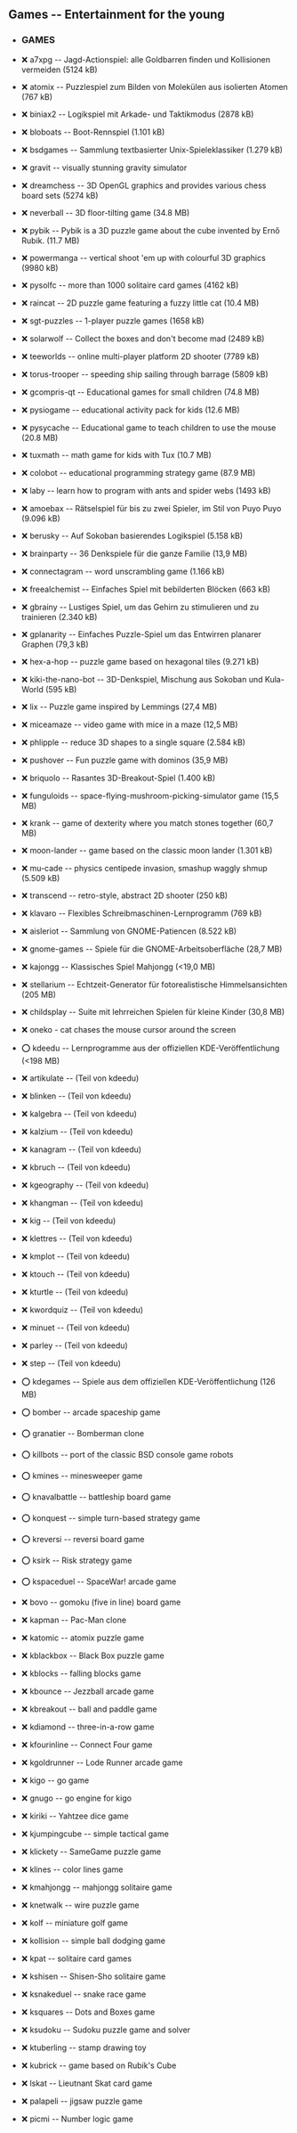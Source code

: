 ## Games -- Entertainment for the young

- ### GAMES

- :x:  a7xpg  --		Jagd-Actionspiel: alle Goldbarren finden und Kollisionen vermeiden (5124 kB)
- :x:  atomix  --		Puzzlespiel zum Bilden von Molekülen aus isolierten Atomen (767 kB)
- :x:  biniax2  --		Logikspiel mit Arkade- und Taktikmodus (2878 kB)
- :x:  bloboats  --		Boot-Rennspiel (1.101 kB)
- :x:  bsdgames  --		Sammlung textbasierter Unix-Spieleklassiker (1.279 kB)
- :x:  gravit  --		visually stunning gravity simulator
- :x:  dreamchess  --		 3D OpenGL graphics and provides various chess board sets (5274 kB)
- :x:  neverball  --		3D floor-tilting game (34.8 MB)
- :x:  pybik  --		Pybik is a 3D puzzle game about the cube invented by Ernő Rubik. (11.7 MB)
- :x:  powermanga  --		vertical shoot 'em up with colourful 3D graphics (9980 kB)
- :x:  pysolfc  --		more than 1000 solitaire card games (4162 kB)
- :x:  raincat  --		2D puzzle game featuring a fuzzy little cat (10.4 MB)
- :x:  sgt-puzzles  --		1-player puzzle games (1658 kB)
- :x:  solarwolf  --		Collect the boxes and don't become mad (2489 kB)
- :x:  teeworlds  --		online multi-player platform 2D shooter (7789 kB)
- :x:  torus-trooper  --		speeding ship sailing through barrage (5809 kB)
- :x:  gcompris-qt  --		Educational games for small children (74.8 MB)
- :x:  pysiogame  --		educational activity pack for kids (12.6 MB)
- :x:  pysycache  --		Educational game to teach children to use the mouse (20.8 MB)
- :x:  tuxmath  --		math game for kids with Tux (10.7 MB)
- :x:  colobot  --		educational programming strategy game (87.9 MB)
- :x:  laby  --		learn how to program with ants and spider webs (1493 kB)
- :x:  amoebax  --		Rätselspiel für bis zu zwei Spieler, im Stil von Puyo Puyo (9.096 kB)
- :x:  berusky  --		Auf Sokoban basierendes Logikspiel (5.158 kB)
- :x:  brainparty  --		36 Denkspiele für die ganze Familie (13,9 MB)
- :x:  connectagram  --		word unscrambling game (1.166 kB)
- :x:  freealchemist  --		Einfaches Spiel mit bebilderten Blöcken (663 kB)
- :x:  gbrainy  --		Lustiges Spiel, um das Gehirn zu stimulieren und zu trainieren (2.340 kB)
- :x:  gplanarity  --		Einfaches Puzzle-Spiel um das Entwirren planarer Graphen (79,3 kB)
- :x:  hex-a-hop  --		puzzle game based on hexagonal tiles (9.271 kB)
- :x:  kiki-the-nano-bot  --		3D-Denkspiel, Mischung aus Sokoban und Kula-World (595 kB)
- :x:  lix  --		Puzzle game inspired by Lemmings (27,4 MB)
- :x:  miceamaze  --		video game with mice in a maze (12,5 MB)
- :x:  phlipple  --		reduce 3D shapes to a single square (2.584 kB)
- :x:  pushover  --		Fun puzzle game with dominos (35,9 MB)
- :x:  briquolo  --		Rasantes 3D-Breakout-Spiel (1.400 kB)
- :x:  funguloids  --		space-flying-mushroom-picking-simulator game (15,5 MB)
- :x:  krank  --		game of dexterity where you match stones together (60,7 MB)
- :x:  moon-lander  --		game based on the classic moon lander (1.301 kB)
- :x:  mu-cade  --		physics centipede invasion, smashup waggly shmup (5.509 kB)
- :x:  transcend  --		retro-style, abstract 2D shooter (250 kB)
- :x:  klavaro  --		Flexibles Schreibmaschinen-Lernprogramm (769 kB)
- :x:  aisleriot  --		Sammlung von GNOME-Patiencen (8.522 kB)
- :x:  gnome-games  --		Spiele für die GNOME-Arbeitsoberfläche (28,7 MB)
- :x:  kajongg  --		Klassisches Spiel Mahjongg (<19,0 MB)
- :x:  stellarium  --		Echtzeit-Generator für fotorealistische Himmelsansichten (205 MB)
- :x:  childsplay  --		Suite mit lehrreichen Spielen für kleine Kinder (30,8 MB)
- :x:  oneko  -		cat chases the mouse cursor around the screen

- :o:  kdeedu  --		Lernprogramme aus der offiziellen KDE-Veröffentlichung (<198 MB)
- :x:  artikulate  --		(Teil von kdeedu)
- :x:  blinken  --		(Teil von kdeedu)
- :x:  kalgebra  --		(Teil von kdeedu)
- :x:  kalzium  --		(Teil von kdeedu)
- :x:  kanagram  --		(Teil von kdeedu)
- :x:  kbruch  --		(Teil von kdeedu)
- :x:  kgeography  --		(Teil von kdeedu)
- :x:  khangman  --		(Teil von kdeedu)
- :x:  kig  --		(Teil von kdeedu)
- :x:  klettres  --		(Teil von kdeedu)
- :x:  kmplot  --		(Teil von kdeedu)
- :x:  ktouch  --		(Teil von kdeedu)
- :x:  kturtle  --		(Teil von kdeedu)
- :x:  kwordquiz  --		(Teil von kdeedu)
- :x:  minuet  --		(Teil von kdeedu)
- :x:  parley  --		(Teil von kdeedu)
- :x:  step  --		(Teil von kdeedu)

- :o:  kdegames  --	Spiele aus dem offiziellen KDE-Veröffentlichung (126 MB)
- :o:  bomber  --	arcade spaceship game
- :o:  granatier  --	Bomberman clone
- :o:  killbots  --	port of the classic BSD console game robots
- :o:  kmines  --	minesweeper game
- :o:  knavalbattle  --	battleship board game
- :o:  konquest  --	simple turn-based strategy game
- :o:  kreversi  --	reversi board game
- :o:  ksirk  --	Risk strategy game
- :o:  kspaceduel  --	SpaceWar! arcade game
- :x:  bovo  --		gomoku (five in line) board game
- :x:  kapman  --	Pac-Man clone
- :x:  katomic  --	atomix puzzle game
- :x:  kblackbox  --	Black Box puzzle game
- :x:  kblocks  --	falling blocks game
- :x:  kbounce  --	Jezzball arcade game
- :x:  kbreakout  --	ball and paddle game
- :x:  kdiamond  --	three-in-a-row game
- :x:  kfourinline  --	Connect Four game
- :x:  kgoldrunner  --	Lode Runner arcade game
- :x:  kigo  --		go game
- :x:  gnugo  --	go engine for kigo
- :x:  kiriki  --	Yahtzee dice game
- :x:  kjumpingcube  --	simple tactical game
- :x:  klickety  --	SameGame puzzle game
- :x:  klines  --	color lines game
- :x:  kmahjongg  --	mahjongg solitaire game
- :x:  knetwalk  --	wire puzzle game
- :x:  kolf  --		miniature golf game
- :x:  kollision  --	simple ball dodging game
- :x:  kpat  --		solitaire card games
- :x:  kshisen  --	Shisen-Sho solitaire game
- :x:  ksnakeduel  --	snake race game
- :x:  ksquares  --	Dots and Boxes game
- :x:  ksudoku  --	Sudoku puzzle game and solver
- :x:  ktuberling  --	stamp drawing toy
- :x:  kubrick  --	game based on Rubik's Cube
- :x:  lskat  --	Lieutnant Skat card game
- :x:  palapeli  --	jigsaw puzzle game
- :x:  picmi  --	Number logic game

